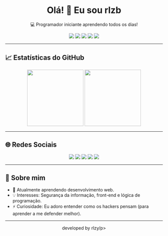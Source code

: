 <h1 align="center">Olá! 👋 Eu sou rlzb</h1>
<p align="center">💻 Programador iniciante aprendendo todos os dias!</p>

<p align="center">
  <img src="https://img.shields.io/badge/JavaScript-F7DF1E?style=for-the-badge&logo=javascript&logoColor=black"/>
  <img src="https://img.shields.io/badge/Python-3776AB?style=for-the-badge&logo=python&logoColor=white"/>
  <img src="https://img.shields.io/badge/HTML5-E34F26?style=for-the-badge&logo=html5&logoColor=white"/>
  <img src="https://img.shields.io/badge/CSS3-1572B6?style=for-the-badge&logo=css3&logoColor=white"/>
  <img src="https://img.shields.io/badge/TypeScript-3178C6?style=for-the-badge&logo=typescript&logoColor=white"/>
</p>

---

## 📈 Estatísticas do GitHub

<p align="center">
  <img height="180em" src="https://github-readme-stats.vercel.app/api?username=SEU_USUARIO&show_icons=true&theme=radical&include_all_commits=true&count_private=true"/>
  <img height="180em" src="https://github-readme-stats.vercel.app/api/top-langs/?username=SEU_USUARIO&layout=compact&langs_count=10&theme=radical"/>
</p>

---

## 🌐 Redes Sociais

<p align="center">
  <a href="https://youtube.com/@faf."><img src="https://img.shields.io/badge/YOUTUBE-red?style=for-the-badge&logo=youtube&logoColor=white"/></a>
  <a href="https://instagram.com/rlzy_"><img src="https://img.shields.io/badge/Instagram-E4405F?style=for-the-badge&logo=instagram&logoColor=white"/></a>
  <a href="https://discord.gg/tropagg"><img src="https://img.shields.io/badge/DISCORD-5865F2?style=for-the-badge&logo=discord&logoColor=white"/></a>
  <a href="mailto:kalyeltonvieira@gmail.clm"><img src="https://img.shields.io/badge/Gmail-D14836?style=for-the-badge&logo=gmail&logoColor=white"/></a>
  <a href="https://linkedin.com/in/SEULINKEDIN"><img src="https://img.shields.io/badge/LinkedIn-0077B5?style=for-the-badge&logo=linkedin&logoColor=white"/></a>
</p>

---

## 🎯 Sobre mim

- 🔭 Atualmente aprendendo desenvolvimento web.
- 💡 Interesses: Segurança da informação, front-end e lógica de programação.
- ⚡ Curiosidade: Eu adoro entender como os hackers pensam (para aprender a me defender melhor).

---

<p align="center">developed by rlzy/p>
